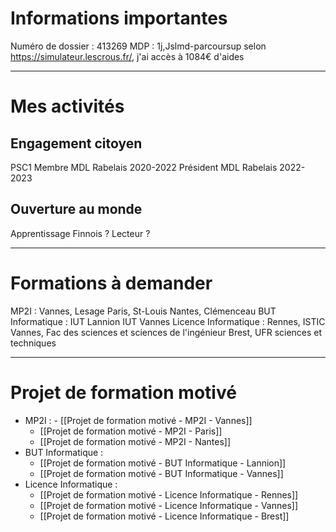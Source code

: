 # Informations importantes
Numéro de dossier : 413269
MDP : 1j,Jslmd-parcoursup
selon https://simulateur.lescrous.fr/, j'ai accès à 1084€ d'aides

***
# Mes activités
## Engagement citoyen
PSC1
Membre MDL Rabelais 2020-2022
Président MDL Rabelais 2022-2023

## Ouverture au monde
Apprentissage Finnois ?
Lecteur ?

***
# Formations à demander
MP2I :
	Vannes, Lesage
	Paris, St-Louis
	Nantes, Clémenceau
BUT Informatique :
	IUT Lannion
	IUT Vannes
Licence Informatique :
	Rennes, ISTIC
	Vannes, Fac des sciences et sciences de l'ingénieur
	Brest, UFR sciences et techniques
***
# Projet de formation motivé
- MP2I :
		- [[Projet de formation motivé - MP2I - Vannes]]
	- [[Projet de formation motivé - MP2I - Paris]]
	- [[Projet de formation motivé - MP2I - Nantes]]
- BUT Informatique :
	- [[Projet de formation motivé - BUT Informatique - Lannion]]
	- [[Projet de formation motivé - BUT Informatique - Vannes]]
- Licence Informatique :
	- [[Projet de formation motivé - Licence Informatique - Rennes]]
	- [[Projet de formation motivé - Licence Informatique - Vannes]]
	- [[Projet de formation motivé - Licence Informatique - Brest]]

